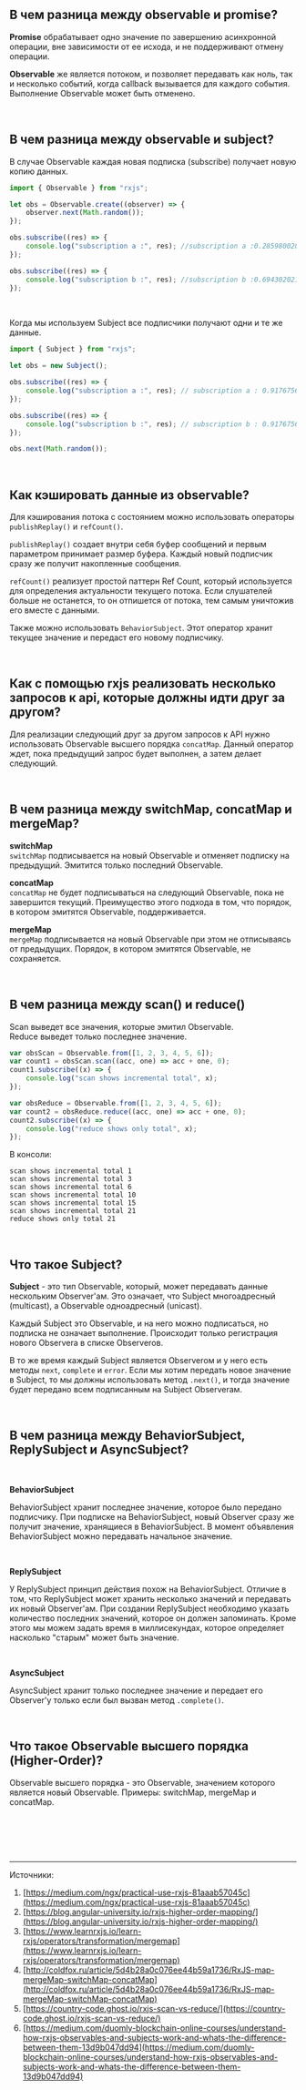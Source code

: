 ## <a name="observable-promise"></a>В чем разница между observable и promise?

**Promise** обрабатывает одно значение по завершению асинхронной операции, вне зависимости от ее исхода, и не поддерживают отмену операции.
<br>

**Observable** же является потоком, и позволяет передавать как ноль, так и несколько событий, когда callback вызывается для каждого события. Выполнение Observable может быть отменено.

<br/>

## <a name="observable-subject"></a>В чем разница между observable и subject?

В случае Observable каждая новая подписка (subscribe) получает новую копию данных.

```typescript
import { Observable } from "rxjs";

let obs = Observable.create((observer) => {
	observer.next(Math.random());
});

obs.subscribe((res) => {
	console.log("subscription a :", res); //subscription a :0.2859800202682865
});

obs.subscribe((res) => {
	console.log("subscription b :", res); //subscription b :0.694302021731573
});
```

<br/>

Когда мы используем Subject все подписчики получают одни и те же данные.

```typescript
import { Subject } from "rxjs";

let obs = new Subject();

obs.subscribe((res) => {
	console.log("subscription a :", res); // subscription a : 0.91767565496093
});

obs.subscribe((res) => {
	console.log("subscription b :", res); // subscription b : 0.91767565496093
});

obs.next(Math.random());
```

<br/>

## <a name="how-to-cache"></a>Как кэшировать данные из observable?

Для кэширования потока с состоянием можно использовать операторы `publishReplay()` и `refCount()`.

`publishReplay()` создает внутри себя буфер сообщений и первым параметром принимает размер буфера. Каждый новый подписчик сразу же получит накопленные сообщения.

`refCount()` реализует простой паттерн Ref Count, который используется для определения актуальности текущего потока. Если слушателей больше не останется, то он отпишется от потока, тем самым уничтожив его вместе с данными.

Также можно использовать `BehaviorSubject`. Этот оператор хранит текущее значение и передаст его новому подписчику.

<br/>

## <a name="order-api-calls"></a>Как с помощью rxjs реализовать несколько запросов к api, которые должны идти друг за другом?

Для реализации следующий друг за другом запросов к API нужно использовать Observable высшего порядка `concatMap`. Данный оператор ждет, пока предыдущий запрос будет выполнен, а затем делает следующий.

<br/>

## <a name="switchMap-concatMap-mergeMap"></a>В чем разница между switchMap, concatMap и mergeMap?

**switchMap** <br/>
`switchMap` подписывается на новый Observable и отменяет подписку на предыдущий. Эмитится только последний Observable.

**concatMap** <br/>
`concatMap` не будет подписываться на следующий Observable, пока не завершится текущий. Преимущество этого подхода в том, что порядок, в котором эмитятся Observable, поддерживается.

**mergeMap** <br/>
`mergeMap` подписывается на новый Observable при этом не отписываясь от предыдущих. Порядок, в котором эмитятся Observable, не сохраняется.

<br/>

## <a name="scan-reduce"></a>В чем разница между scan() и reduce()

Scan выведет все значения, которые эмитил Observable. <br/>
Reduce выведет только последнее значение.

```typescript
var obsScan = Observable.from([1, 2, 3, 4, 5, 6]);
var count1 = obsScan.scan((acc, one) => acc + one, 0);
count1.subscribe((x) => {
	console.log("scan shows incremental total", x);
});

var obsReduce = Observable.from([1, 2, 3, 4, 5, 6]);
var count2 = obsReduce.reduce((acc, one) => acc + one, 0);
count2.subscribe((x) => {
	console.log("reduce shows only total", x);
});
```

В консоли:

```
scan shows incremental total 1
scan shows incremental total 3
scan shows incremental total 6
scan shows incremental total 10
scan shows incremental total 15
scan shows incremental total 21
reduce shows only total 21
```

<br/>

## <a name="subject"></a>Что такое Subject?

**Subject** - это тип Observable, который, может передавать данные нескольким Observer'ам. Это означает, что Subject многоадресный (multicast), а Observable одноадресный (unicast).

Каждый Subject это Observable, и на него можно подписаться, но подписка не означает выполнение. Происходит только регистрация нового Observerа в списке Observerов.

В то же время каждый Subject является Observerом и у него есть методы `next`, `complete` и `error`. Если мы хотим передать новое значение в Subject, то мы должны использовать метод `.next()`, и тогда значение будет передано всем подписанным на Subject Observerам.

<br/>

## <a name="behavior-reply-async"></a>В чем разница между BehaviorSubject, ReplySubject и AsyncSubject?

<br>

**BehaviorSubject**

BehaviorSubject хранит последнее значение, которое было передано подписчику. При подписке на BehaviorSubject, новый Observer сразу же получит значение, хранящиеся в BehaviorSubject. В момент объявления BehaviorSubject можно передавать начальное значение.

<br>

**ReplySubject**

У ReplySubject принцип действия похож на BehaviorSubject. Отличие в том, что ReplySubject может хранить несколько значений и передавать их новый Observer'ам. При создании ReplySubject необходимо указать количество последних значений, которое он должен запоминать. Кроме этого мы можем задать время в миллисекундах, которое определяет насколько "старым" может быть значение.

<br>

**AsyncSubject**

AsyncSubject хранит только последнее значение и передает его Observer'у только если был вызван метод `.complete()`.

<br/>

## <a name="higher-order"></a>Что такое Observable высшего порядка (Higher-Order)?

Observable высшего порядка - это Observable, значением которого является новый Observable. Примеры: switchMap, mergeMap и concatMap.

<br/>
<br/>
<br/>
<br/>

<hr/>

Источники:<br/>

1. [https://medium.com/ngx/practical-use-rxjs-81aaab57045c](https://medium.com/ngx/practical-use-rxjs-81aaab57045c)
2. [https://blog.angular-university.io/rxjs-higher-order-mapping/](https://blog.angular-university.io/rxjs-higher-order-mapping/)
3. [https://www.learnrxjs.io/learn-rxjs/operators/transformation/mergemap](https://www.learnrxjs.io/learn-rxjs/operators/transformation/mergemap)
4. [http://coldfox.ru/article/5d4b28a0c076ee44b59a1736/RxJS-map-mergeMap-switchMap-concatMap](http://coldfox.ru/article/5d4b28a0c076ee44b59a1736/RxJS-map-mergeMap-switchMap-concatMap)
5. [https://country-code.ghost.io/rxjs-scan-vs-reduce/](https://country-code.ghost.io/rxjs-scan-vs-reduce/)
6. [https://medium.com/duomly-blockchain-online-courses/understand-how-rxjs-observables-and-subjects-work-and-whats-the-difference-between-them-13d9b047dd94](https://medium.com/duomly-blockchain-online-courses/understand-how-rxjs-observables-and-subjects-work-and-whats-the-difference-between-them-13d9b047dd94)
